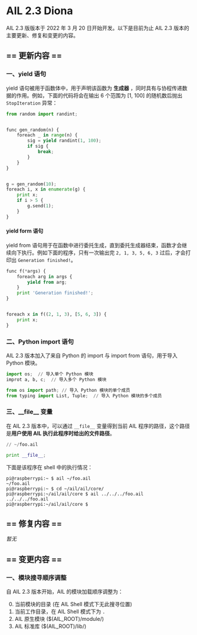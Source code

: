 # AIL 2.3 Diona

AIL 2.3 版版本于 2022 年 3 月 20 日开始开发。以下是目前为止 AIL 2.3 版本的主要更新、修复和变更的内容。

## == 更新内容 ==

### 一、yield 语句

yield 语句被用于函数体中，用于声明该函数为 **生成器** ，同时具有与协程传递数据的作用。例如，下面的代码将会在输出 6 个范围为 [1, 100] 的随机数后抛出 `StopIteration` 异常：

```python
from random import randint;


func gen_random(n) {
    foreach _ in range(n) {
        sig = yield randint(1, 100);
        if sig {
            break;
        }
    }
}


g = gen_random(10);
foreach i, x in enumerate(g) {
    print x;
    if i > 5 {
        g.send(1);
    }
}
```

#### yield form 语句

yield from 语句用于在函数中进行委托生成，直到委托生成器结束，函数才会继续向下执行。例如下面的程序，只有一次输出完 `2, 1, 3, 5, 6, 3` 过后，才会打印出 `Generation finished!`。

```python
func f(*args) {
    foreach arg in args {
        yield from arg;
    }
    print 'Generation finished!';
}


foreach x in f((2, 1, 3), [5, 6, 3]) {
    print x;
}
```


### 二、Python import 语句

AIL 2.3 版本加入了来自 Python 的 import 与 import from 语句，用于导入 Python 模块。

```python
import os;  // 导入单个 Python 模块
improt a, b, c;  // 导入多个 Python 模块

from os import path; // 导入 Python 模块的单个成员
from typing import List, Tuple;  // 导入 Python 模块的多个成员
```


### 三、\_\_file\_\_ 变量

在 AIL 2.3 版本中，可以通过 `__file__` 变量得到当前 AIL 程序的路径，这个路径是**用户使用 AIL 执行此程序时给出的文件路径**。

```python
// ~/foo.ail

print __file__; 
```
下面是该程序在 shell 中的执行情况：
```shell
pi@raspberrypi:~ $ ail ~/foo.ail
~/foo.ail
pi@raspberrypi:~ $ cd ~/ail/ail/core/
pi@raspberrypi:~/ail/ail/core $ ail ../../../foo.ail 
../../../foo.ail
pi@raspberrypi:~/ail/ail/core $
```


## == 修复内容 ==

*暂无*

## == 变更内容 ==

### 一、模块搜寻顺序调整
自 AIL 2.3 版本开始，AIL 的模块加载顺序调整为：

0. 当前模块的目录 (在 AIL Shell 模式下无此搜寻位置)
1. 当前工作目录，在 AIL Shell 模式下为 `.`
2. AIL 原生模块 ($(AIL_ROOT)/module/)
3. AIL 标准库 ($(AIL_ROOT)/lib/)

